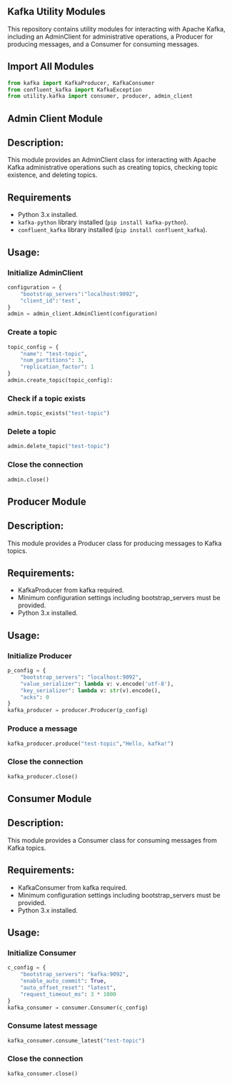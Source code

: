 ## Kafka Utility Modules

This repository contains utility modules for interacting with Apache Kafka, including an AdminClient for administrative operations, a Producer for producing messages, and a Consumer for consuming messages.

## Import All Modules
```python
from kafka import KafkaProducer, KafkaConsumer
from confluent_kafka import KafkaException
from utility.kafka import consumer, producer, admin_client
```

## Admin Client Module

## Description:
This module provides an AdminClient class for interacting with Apache Kafka administrative operations such as creating topics, checking topic existence, and deleting topics.

## Requirements
- Python 3.x installed.
- `kafka-python` library installed (`pip install kafka-python`).
- `confluent_kafka` library installed (`pip install confluent_kafka`).

## Usage:

### Initialize AdminClient
```python
configuration = {
	"bootstrap_servers":"localhost:9092",
	"client_id":'test',
}
admin = admin_client.AdminClient(configuration)
```

### Create a topic
```python
topic_config = {
    "name": "test-topic",
    "num_partitions": 3,
    "replication_factor": 1
}
admin.create_topic(topic_config):
```

### Check if a topic exists
```python
admin.topic_exists("test-topic")
```

### Delete a topic
```python
admin.delete_topic("test-topic")
```

### Close the connection
```python
admin.close()
```

## Producer Module

## Description:
This module provides a Producer class for producing messages to Kafka topics.

## Requirements:
- KafkaProducer from kafka required.
- Minimum configuration settings including bootstrap_servers must be provided.
- Python 3.x installed.

## Usage:

### Initialize Producer
```python
p_config = {
    "bootstrap_servers": "localhost:9092",
    "value_serializer": lambda v: v.encode('utf-8'),
    "key_serializer": lambda v: str(v).encode(),
    "acks": 0
}
kafka_producer = producer.Producer(p_config)
```

### Produce a message
```python
kafka_producer.produce("test-topic","Hello, kafka!")
```
### Close the connection
```python
kafka_producer.close()
```

## Consumer Module

## Description:
This module provides a Consumer class for consuming messages from Kafka topics.

## Requirements:
- KafkaConsumer from kafka required.
- Minimum configuration settings including bootstrap_servers must be provided.
- Python 3.x installed.

## Usage:

### Initialize Consumer
```python
c_config = {
    "bootstrap_servers": "kafka:9092",
    "enable_auto_commit": True,
    "auto_offset_reset": "latest",
    "request_timeout_ms": 3 * 1000
}
kafka_consumer = consumer.Consumer(c_config)
```

### Consume latest message
```python
kafka_consumer.consume_latest("test-topic")
```

### Close the connection
```python
kafka_consumer.close()
```
